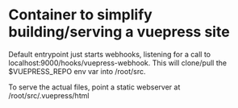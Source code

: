 # Container to simplify building/serving a vuepress site

Default entrypoint just starts webhooks, listening for a call to localhost:9000/hooks/vuepress-webhook. This will clone/pull the $VUEPRESS_REPO env var into /root/src.

To serve the actual files, point a static webserver at /root/src/.vuepress/html
